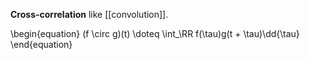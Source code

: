 **Cross-correlation** like [[convolution]].

\begin{equation}
(f \circ g)(t) \doteq \int_\RR f(\tau)g(t + \tau)\dd{\tau}
\end{equation}